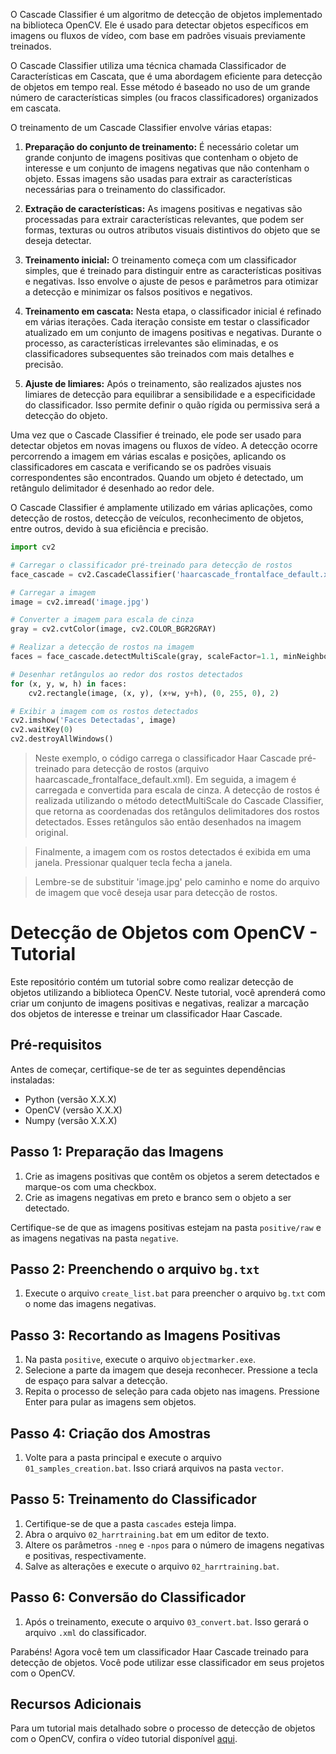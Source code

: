 O Cascade Classifier é um algoritmo de detecção de objetos implementado na biblioteca OpenCV. Ele é usado para detectar objetos específicos em imagens ou fluxos de vídeo, com base em padrões visuais previamente treinados.

O Cascade Classifier utiliza uma técnica chamada Classificador de Características em Cascata, que é uma abordagem eficiente para detecção de objetos em tempo real. Esse método é baseado no uso de um grande número de características simples (ou fracos classificadores) organizados em cascata.

O treinamento de um Cascade Classifier envolve várias etapas:

1. **Preparação do conjunto de treinamento:** É necessário coletar um grande conjunto de imagens positivas que contenham o objeto de interesse e um conjunto de imagens negativas que não contenham o objeto. Essas imagens são usadas para extrair as características necessárias para o treinamento do classificador.

2. **Extração de características:** As imagens positivas e negativas são processadas para extrair características relevantes, que podem ser formas, texturas ou outros atributos visuais distintivos do objeto que se deseja detectar.

3. **Treinamento inicial:** O treinamento começa com um classificador simples, que é treinado para distinguir entre as características positivas e negativas. Isso envolve o ajuste de pesos e parâmetros para otimizar a detecção e minimizar os falsos positivos e negativos.

4. **Treinamento em cascata:** Nesta etapa, o classificador inicial é refinado em várias iterações. Cada iteração consiste em testar o classificador atualizado em um conjunto de imagens positivas e negativas. Durante o processo, as características irrelevantes são eliminadas, e os classificadores subsequentes são treinados com mais detalhes e precisão.

5. **Ajuste de limiares:** Após o treinamento, são realizados ajustes nos limiares de detecção para equilibrar a sensibilidade e a especificidade do classificador. Isso permite definir o quão rígida ou permissiva será a detecção do objeto.

Uma vez que o Cascade Classifier é treinado, ele pode ser usado para detectar objetos em novas imagens ou fluxos de vídeo. A detecção ocorre percorrendo a imagem em várias escalas e posições, aplicando os classificadores em cascata e verificando se os padrões visuais correspondentes são encontrados. Quando um objeto é detectado, um retângulo delimitador é desenhado ao redor dele.

O Cascade Classifier é amplamente utilizado em várias aplicações, como detecção de rostos, detecção de veículos, reconhecimento de objetos, entre outros, devido à sua eficiência e precisão.

```Python
import cv2

# Carregar o classificador pré-treinado para detecção de rostos
face_cascade = cv2.CascadeClassifier('haarcascade_frontalface_default.xml')

# Carregar a imagem
image = cv2.imread('image.jpg')

# Converter a imagem para escala de cinza
gray = cv2.cvtColor(image, cv2.COLOR_BGR2GRAY)

# Realizar a detecção de rostos na imagem
faces = face_cascade.detectMultiScale(gray, scaleFactor=1.1, minNeighbors=5, minSize=(30, 30))

# Desenhar retângulos ao redor dos rostos detectados
for (x, y, w, h) in faces:
    cv2.rectangle(image, (x, y), (x+w, y+h), (0, 255, 0), 2)

# Exibir a imagem com os rostos detectados
cv2.imshow('Faces Detectadas', image)
cv2.waitKey(0)
cv2.destroyAllWindows()
```
> Neste exemplo, o código carrega o classificador Haar Cascade pré-treinado para detecção de rostos (arquivo haarcascade_frontalface_default.xml). Em seguida, a imagem é carregada e convertida para escala de cinza. A detecção de rostos é realizada utilizando o método detectMultiScale do Cascade Classifier, que retorna as coordenadas dos retângulos delimitadores dos rostos detectados. Esses retângulos são então desenhados na imagem original.

> Finalmente, a imagem com os rostos detectados é exibida em uma janela. Pressionar qualquer tecla fecha a janela.

> Lembre-se de substituir 'image.jpg' pelo caminho e nome do arquivo de imagem que você deseja usar para detecção de rostos.

# Detecção de Objetos com OpenCV - Tutorial

Este repositório contém um tutorial sobre como realizar detecção de objetos utilizando a biblioteca OpenCV. Neste tutorial, você aprenderá como criar um conjunto de imagens positivas e negativas, realizar a marcação dos objetos de interesse e treinar um classificador Haar Cascade.

## Pré-requisitos

Antes de começar, certifique-se de ter as seguintes dependências instaladas:

- Python (versão X.X.X)
- OpenCV (versão X.X.X)
- Numpy (versão X.X.X)

## Passo 1: Preparação das Imagens

1. Crie as imagens positivas que contêm os objetos a serem detectados e marque-os com uma checkbox.
2. Crie as imagens negativas em preto e branco sem o objeto a ser detectado.

Certifique-se de que as imagens positivas estejam na pasta `positive/raw` e as imagens negativas na pasta `negative`.

## Passo 2: Preenchendo o arquivo `bg.txt`

1. Execute o arquivo `create_list.bat` para preencher o arquivo `bg.txt` com o nome das imagens negativas.

## Passo 3: Recortando as Imagens Positivas

1. Na pasta `positive`, execute o arquivo `objectmarker.exe`.
2. Selecione a parte da imagem que deseja reconhecer. Pressione a tecla de espaço para salvar a detecção.
3. Repita o processo de seleção para cada objeto nas imagens. Pressione Enter para pular as imagens sem objetos.

## Passo 4: Criação dos Amostras

1. Volte para a pasta principal e execute o arquivo `01_samples_creation.bat`. Isso criará arquivos na pasta `vector`.

## Passo 5: Treinamento do Classificador

1. Certifique-se de que a pasta `cascades` esteja limpa.
2. Abra o arquivo `02_harrtraining.bat` em um editor de texto.
3. Altere os parâmetros `-nneg` e `-npos` para o número de imagens negativas e positivas, respectivamente.
4. Salve as alterações e execute o arquivo `02_harrtraining.bat`.

## Passo 6: Conversão do Classificador

1. Após o treinamento, execute o arquivo `03_convert.bat`. Isso gerará o arquivo `.xml` do classificador.

Parabéns! Agora você tem um classificador Haar Cascade treinado para detecção de objetos. Você pode utilizar esse classificador em seus projetos com o OpenCV.

## Recursos Adicionais

Para um tutorial mais detalhado sobre o processo de detecção de objetos com o OpenCV, confira o vídeo tutorial disponível [aqui](https://www.youtube.com/watch?v=FKMd9BnjMqo).
